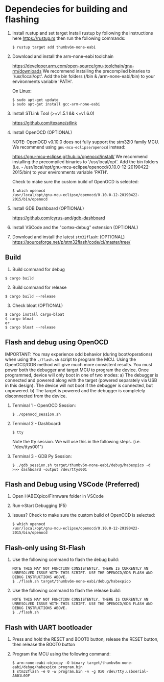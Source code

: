# Dependecies for building and flashing
1. Install rustup and set target
    Install rustup by following the instructions here https://rustup.rs then run the following commands:
    ```
    $ rustup target add thumbv6m-none-eabi
    ```

2. Download and install the arm-none-eabi toolchain

	https://developer.arm.com/open-source/gnu-toolchain/gnu-rm/downloads
	We recommend installing the precompiled binaries to '/usr/local/opt'. 
	Add the bin folders (/bin & /arm-none-eabi/bin) to your environments variable 'PATH'.

    On Linux:
    ```
    $ sudo apt-get update
    $ sudo apt-get install gcc-arm-none-eabi
    ```

3. Install STLink Tool (>=v1.5.1 && <=v1.6.0)

	https://github.com/texane/stlink

4. Install OpenOCD (OPTIONAL)

    NOTE: OpenOCD v0.10.0 does not fully support the stm32l0 family MCU. We recommend using `gnu-mcu-eclipse/openocd` instead:

    https://gnu-mcu-eclipse.github.io/openocd/install/
    We recommend installing the precompiled binaries to '/usr/local/opt'. 
	Add the bin folders (i.e. - /usr/local/opt/gnu-mcu-eclipse/openocd/0.10.0-12-20190422-2015/bin) to your environments variable 'PATH'.

    Check to make sure the custom build of OpenOCD is selected:
    ```
    $ which openocd
    /usr/local/opt/gnu-mcu-eclipse/openocd/0.10.0-12-20190422-2015/bin/openocd
    ```

5. Install GDB Dashboard (OPTIONAL)

	https://github.com/cyrus-and/gdb-dashboard

6. Install VSCode and the "cortex-debug" extension (OPTIONAL)

7. Download and install the latest `stm32flash`: (OPTIONAL)
   https://sourceforge.net/p/stm32flash/code/ci/master/tree/

## Build

1. Build command for debug
```
$ cargo build
```

2. Build command for release
```
$ cargo build --release
```

3. Check bloat (OPTIONAL)
```
$ cargo install cargo-bloat
$ cargo bloat
or
$ cargo bloat --release
```

## Flash and debug using OpenOCD

IMPORTANT: You may experience odd behavior (during boot/operations) when using the `./flash.sh` script to program the MCU. Using the OpenOCD/GDB method will give much more consistent results. You must power both the debugger and target MCU to program the device. Once programmed, device will only boot in one of two modes: 
a) The debugger is connected and powered along with the target (powered separately via USB in this design). The device will not boot if the debugger is connected, but unpowered.
b) The target is powered and the debugger is completely disconnected from the device.

1. Terminal 1 - OpenOCD Session:
    ``` 
    $ ./openocd_session.sh
    ```

2. Terminal 2 - Dashboard:
    ``` 
    $ tty
    ```
    Note the tty session. We will use this in the following steps. (i.e. "/dev/ttys001")

3. Terminal 3 - GDB Py Session:
    ``` 
    $ ./gdb_session.sh target/thumbv6m-none-eabi/debug/habexpico -d
    >>> dashboard -output /dev/ttys001
    ```

## Flash and Debug using VSCode (Preferred)

1. Open HABEXpico/Firmware folder in VSCode

2. Run->Start Debugging (F5)

3. Issues?
    Check to make sure the custom build of OpenOCD is selected:
    ```
    $ which openocd
    /usr/local/opt/gnu-mcu-eclipse/openocd/0.10.0-12-20190422-2015/bin/openocd
    ```

## Flash-only using St-Flash

1. Use the following command to flash the debug build:
    ```
    NOTE THIS MAY NOT FUNCTION CONSISTENTLY. THERE IS CURRENTLY AN UNRESOLVED ISSUE WITH THIS SCRIPT. USE THE OPENOCD/GDB FLASH AND DEBUG INSTRUCTIONS ABOVE.
    $ ./flash.sh target/thumbv6m-none-eabi/debug/habexpico
    ```

2. Use the following command to flash the release build:
    ```
    NOTE THIS MAY NOT FUNCTION CONSISTENTLY. THERE IS CURRENTLY AN UNRESOLVED ISSUE WITH THIS SCRIPT. USE THE OPENOCD/GDB FLASH AND DEBUG INSTRUCTIONS ABOVE.
    $ ./flash.sh
    ```

## Flash with UART bootloader

1. Press and hold the RESET and BOOT0 button, release the RESET button, then release the BOOT0 button

2. Program the MCU using the following command:
    ```
    $ arm-none-eabi-objcopy -O binary target/thumbv6m-none-eabi/debug/habexpico program.bin
    $ stm32flash -e 0 -w program.bin -v -g 0x0 /dev/tty.usbserial-A601L0OF
    ```